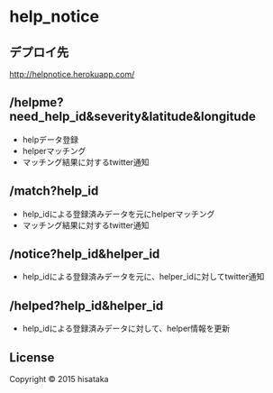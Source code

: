 # help_notice

## デプロイ先

http://helpnotice.herokuapp.com/

## /helpme?need_help_id&severity&latitude&longitude

* helpデータ登録
* helperマッチング
* マッチング結果に対するtwitter通知

## /match?help_id

* help_idによる登録済みデータを元にhelperマッチング
* マッチング結果に対するtwitter通知

## /notice?help_id&helper_id

* help_idによる登録済みデータを元に、helper_idに対してtwitter通知

## /helped?help_id&helper_id

* help_idによる登録済みデータに対して、helper情報を更新

## License

Copyright © 2015 hisataka
